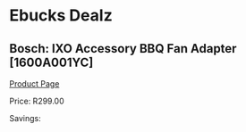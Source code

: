 
# Ebucks Dealz
## Bosch: IXO Accessory BBQ Fan Adapter [1600A001YC]
[Product Page](https://www.ebucks.com/web/shop/productSelected.do?prodId=317229782&catId=714965764)

Price: R299.00

Savings: 


	
